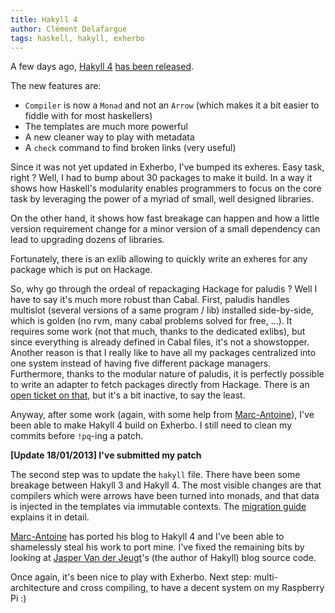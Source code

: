 ```yaml
---
title: Hakyll 4
author: Clément Delafargue
tags: haskell, hakyll, exherbo
---
```


A few days ago, [Hakyll 4](http://jaspervdj.be)
[has been released](http://jaspervdj.be/posts/2013-01-16-hakyll-4.0.html).

The new features are:
- `Compiler` is now a `Monad` and not an `Arrow` (which makes it a bit easier
  to fiddle with for most haskellers)
- The templates are much more powerful
- A new cleaner way to play with metadata
- A `check` command to find broken links (very useful)

Since it was not yet updated in Exherbo, I've bumped its exheres. Easy task,
right ? Well, I had to bump about 30 packages to make it build. In a way it
shows how Haskell's modularity enables programmers to focus on the core task
by leveraging the power of a myriad of small, well designed libraries.

On the other hand, it shows how fast breakage can happen and how a little
version requirement change for a minor version of a small dependency can lead
to upgrading dozens of libraries.

Fortunately, there is an exlib allowing to quickly write an exheres for any
package which is put on Hackage.

So, why go through the ordeal of repackaging Hackage for paludis ? Well I have
to say it's much more robust than Cabal. First, paludis handles multislot
(several versions of a same program / lib) installed side-by-side, which is
golden (no rvm, many cabal problems solved for free, …). It requires some work
(not that much, thanks to the dedicated exlibs), but since everything is
already defined in Cabal files, it's not a showstopper. Another reason is that
I really like to have all my packages centralized into one system instead of
having five different package managers. Furthermore, thanks to the modular
nature of paludis, it is perfectly possible to write an adapter to fetch
packages directly from Hackage. There is an [open ticket on
that](http://paludis.exherbo.org/trac/ticket/768), but it's a bit inactive, to
say the least.

Anyway, after some work (again, with some help from
[Marc-Antoine](http://github.com/keruspe)), I've been able to make Hakyll 4
build on Exherbo. I still need to clean my commits before `!pq`-ing a patch.

**[Update 18/01/2013] I've submitted my patch**

The second step was to update the `hakyll` file. There have been some breakage
between Hakyll 3 and Hakyll 4. The most visible changes are that compilers
which were arrows have been turned into monads, and that data is injected in
the templates via immutable contexts. The
[migration guide](http://jaspervdj.be/hakyll/tutorials/hakyll-3-to-hakyll4-migration-guide.html)
explains it in detail.

[Marc-Antoine](http://github.com/keruspe) has ported his blog to Hakyll 4 and
I've been able to shamelessly steal his work to port mine. I've fixed the
remaining bits by looking at [Jasper Van der Jeugt](http://jaspervdj.be)'s
(the author of Hakyll) blog source code.

Once again, it's been nice to play with Exherbo. Next step: multi-architecture
and cross compiling, to have a decent system on my Raspberry Pi :)

